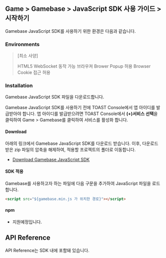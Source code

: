 ## Game > Gamebase > JavaScript SDK 사용 가이드 > 시작하기

Gamebase JavaScript SDK를 사용하기 위한 환경은 다음과 같습니다.

### Environments

> [최소 사양]
>
> HTML5 WebSocket 동작 가능 브라우져
> Brower Popup 허용
> Browser Cookie 접근 허용

### Installation

Gamebase JavaScript SDK 파일을 다운로드합니다.

Gamebase JavaScript SDK를 사용하기 전에 TOAST Console에서 앱 아이디를 발급받아야 합니다. 앱 아이디를 발급받으려면 TOAST Console에서 **(+)서비스 선택**을 클릭하여 Game > Gamebase를 클릭하여 서비스를 활성화 합니다.

#### Download
아래의 링크에서 Gamebase JavaScript SDK를 다운로드 받습니다. 이후, 다운로드 받은 zip 파일의 압축을 해제하여, 적용할 프로젝트의 폴더로 이동합니다.
* [Download Gamebase JavaScript SDK](/Download/#game-gamebase)


#### SDK 적용
Gamebase를 사용하고자 하는 파일에 다음 구문을 추가하여 JavaScript 파일을 로드합니다.

```html
<script src="${gamebase.min.js 가 위치한 경로}"></script>
```


#### npm

* 지원예정입니다.



## API Reference

API Reference는 SDK 내에 포함돼 있습니다.
